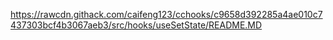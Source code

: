 https://rawcdn.githack.com/caifeng123/cchooks/c9658d392285a4ae010c7437303bcf4b3067aeb3/src/hooks/useSetState/README.MD